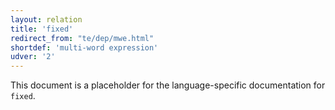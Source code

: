 ```yaml
---
layout: relation
title: 'fixed'
redirect_from: "te/dep/mwe.html"
shortdef: 'multi-word expression'
udver: '2'
---
```


This document is a placeholder for the language-specific documentation
for `fixed`.
